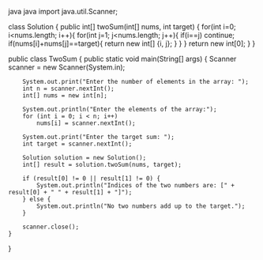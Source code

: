 java
java
import java.util.Scanner;

class Solution {
    public int[] twoSum(int[] nums, int target) {
        for(int i=0; i<nums.length; i++){
            for(int j=1; j<nums.length; j++){
                if(i==j) continue;
                if(nums[i]+nums[j]==target){
                    return new int[] {i, j};
                }
            }
        }
        return new int[0];
    }
}

public class TwoSum {
    public static void main(String[] args) {
        Scanner scanner = new Scanner(System.in);

        System.out.print("Enter the number of elements in the array: ");
        int n = scanner.nextInt();
        int[] nums = new int[n];

        System.out.println("Enter the elements of the array:");
        for (int i = 0; i < n; i++)
            nums[i] = scanner.nextInt();

        System.out.print("Enter the target sum: ");
        int target = scanner.nextInt();

        Solution solution = new Solution();
        int[] result = solution.twoSum(nums, target);

        if (result[0] != 0 || result[1] != 0) {
            System.out.println("Indices of the two numbers are: [" + result[0] + " " + result[1] + "]");
        } else {
            System.out.println("No two numbers add up to the target.");
        }

        scanner.close();
    }
}


